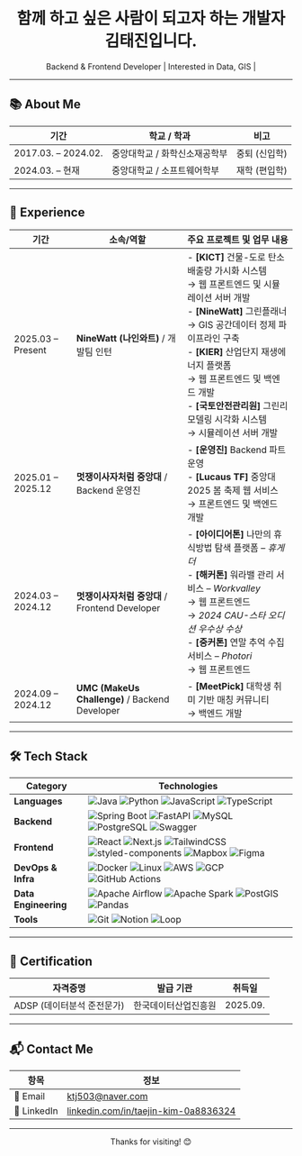 <h1 align="center">함께 하고 싶은 사람이 되고자 하는 개발자 김태진입니다.</h1>
<p align="center">
  Backend & Frontend Developer | Interested in Data, GIS |
</p>

---

## 📚 About Me

| 기간                  | 학교 / 학과                         | 비고         |
|-----------------------|-------------------------------------|--------------|
| 2017.03. – 2024.02.     | 중앙대학교 / 화학신소재공학부        | 중퇴 (신입학) |
| 2024.03. – 현재         | 중앙대학교 / 소프트웨어학부          | 재학 (편입학) |

---

## 💼 Experience

| 기간                 | 소속/역할                                           | 주요 프로젝트 및 업무 내용                                                                 |
|----------------------|----------------------------------------------------|----------------------------------------------------------------------------------------------|
| 2025.03 – Present    | **NineWatt (나인와트)** / 개발팀 인턴             | - **[KICT]** 건물-도로 탄소배출량 가시화 시스템<br>→ 웹 프론트엔드 및 시뮬레이션 서버 개발 <br> - **[NineWatt]** 그린플래너<br>→ GIS 공간데이터 정제 파이프라인 구축 <br> - **[KIER]** 산업단지 재생에너지 플랫폼<br>→ 웹 프론트엔드 및 백엔드 개발 <br> - **[국토안전관리원]** 그린리모델링 시각화 시스템<br>→ 시뮬레이션 서버 개발 |
| 2025.01 – 2025.12   | **멋쟁이사자처럼 중앙대** / Backend 운영진        | - **[운영진]** Backend 파트 운영<br> - **[Lucaus TF]** 중앙대 2025 봄 축제 웹 서비스<br>→ 프론트엔드 및 백엔드 개발 |
| 2024.03 – 2024.12   | **멋쟁이사자처럼 중앙대** / Frontend Developer     | - **[아이디어톤]** 나만의 휴식방법 탐색 플랫폼 – *휴게더* <br> - **[해커톤]** 워라밸 관리 서비스 – *Workvalley*<br>→ 웹 프론트엔드<br>→ *2024 CAU-스타 오디션 우수상 수상* <br> - **[중커톤]** 연말 추억 수집 서비스 – *Photori*<br>→ 웹 프론트엔드 |
| 2024.09 – 2024.12   | **UMC (MakeUs Challenge)** / Backend Developer     | - **[MeetPick]** 대학생 취미 기반 매칭 커뮤니티<br>→ 백엔드 개발 |

---

## 🛠 Tech Stack

| **Category**         | **Technologies** |
|----------------------|------------------|
| **Languages**        | ![Java](https://img.shields.io/badge/Java-007396?style=flat-square&logo=java&logoColor=white) ![Python](https://img.shields.io/badge/Python-3776AB?style=flat-square&logo=python&logoColor=white) ![JavaScript](https://img.shields.io/badge/JavaScript-F7DF1E?style=flat-square&logo=javascript&logoColor=black) ![TypeScript](https://img.shields.io/badge/TypeScript-3178C6?style=flat-square&logo=typescript&logoColor=white) |
| **Backend**          | ![Spring Boot](https://img.shields.io/badge/Spring_Boot-6DB33F?style=flat-square&logo=springboot&logoColor=white) ![FastAPI](https://img.shields.io/badge/FastAPI-009688?style=flat-square&logo=fastapi&logoColor=white) ![MySQL](https://img.shields.io/badge/MySQL-4479A1?style=flat-square&logo=mysql&logoColor=white) ![PostgreSQL](https://img.shields.io/badge/PostgreSQL-4169E1?style=flat-square&logo=postgresql&logoColor=white) ![Swagger](https://img.shields.io/badge/Swagger-85EA2D?style=flat-square&logo=swagger&logoColor=black) |
| **Frontend**         | ![React](https://img.shields.io/badge/React-61DAFB?style=flat-square&logo=react&logoColor=black) ![Next.js](https://img.shields.io/badge/Next.js-000000?style=flat-square&logo=next.js&logoColor=white) ![TailwindCSS](https://img.shields.io/badge/Tailwind_CSS-06B6D4?style=flat-square&logo=tailwind-css&logoColor=white) ![styled-components](https://img.shields.io/badge/styled--components-DB7093?style=flat-square&logo=styled-components&logoColor=white) ![Mapbox](https://img.shields.io/badge/Mapbox-000000?style=flat-square&logo=mapbox&logoColor=white) ![Figma](https://img.shields.io/badge/Figma-F24E1E?style=flat-square&logo=figma&logoColor=white) |
| **DevOps & Infra**   | ![Docker](https://img.shields.io/badge/Docker-2496ED?style=flat-square&logo=docker&logoColor=white) ![Linux](https://img.shields.io/badge/Linux-FCC624?style=flat-square&logo=linux&logoColor=black) ![AWS](https://img.shields.io/badge/AWS-232F3E?style=flat-square&logo=amazonaws&logoColor=white) ![GCP](https://img.shields.io/badge/GCP-4285F4?style=flat-square&logo=googlecloud&logoColor=white) ![GitHub Actions](https://img.shields.io/badge/GitHub_Actions-2088FF?style=flat-square&logo=githubactions&logoColor=white) |
| **Data Engineering** | ![Apache Airflow](https://img.shields.io/badge/Airflow-017CEE?style=flat-square&logo=apache-airflow&logoColor=white) ![Apache Spark](https://img.shields.io/badge/Spark-E25A1C?style=flat-square&logo=apachespark&logoColor=white) ![PostGIS](https://img.shields.io/badge/PostGIS-336791?style=flat-square&logo=postgis&logoColor=white) ![Pandas](https://img.shields.io/badge/Pandas-150458?style=flat-square&logo=pandas&logoColor=white) |
| **Tools**            | ![Git](https://img.shields.io/badge/Git-F05032?style=flat-square&logo=git&logoColor=white) ![Notion](https://img.shields.io/badge/Notion-000000?style=flat-square&logo=notion&logoColor=white) ![Loop](https://img.shields.io/badge/Loop-0256DC?style=flat-square&logo=loop&logoColor=white) |

---

## 📄 Certification

| 자격증명 | 발급 기관 | 취득일 |
|----------|-----------|--------|
| ADSP (데이터분석 준전문가) | 한국데이터산업진흥원 | 2025.09. |

---

## 📬 Contact Me

| 항목       | 정보 |
|------------|------|
| 📧 Email    | [ktj503@naver.com](mailto:ktj503@naver.com) |
| 🔗 LinkedIn | [linkedin.com/in/taejin-kim-0a8836324](https://www.linkedin.com/in/taejin-kim-0a8836324/) |

---

<p align="center">
  Thanks for visiting! 😊
</p>
